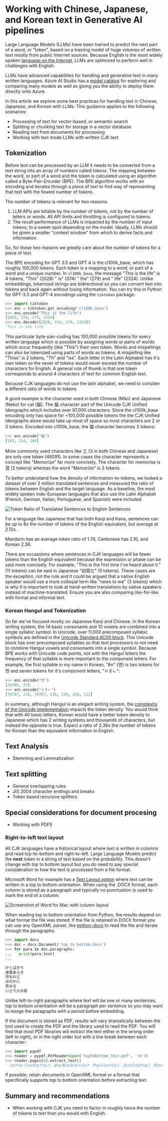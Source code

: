 
# Working with Chinese, Japanese, and Korean text in Generative AI pipelines


Large Language Models (LLMs) have been trained to predict the next part of a word, or "token", based on a training model of huge volumes of written text mostly from public Internet sources. Because English is the most widely spoken [language on the Internet](https://www.statista.com/statistics/262946/most-common-languages-on-the-internet/), LLMs are optimized to perform well in challenges with English.

LLMs have advanced capabilities for handling and generative text in many written languages. Azure AI Studio has a [model catalog](https://learn.microsoft.com/azure/ai-studio/how-to/model-catalog) for exploring and comparing many models as well as giving you the ability to deploy them directly onto Azure.

In this article we explore some best practices for handling text in Chinese, Japanese, and Korean with LLMs. This guidance applies to the following scenarios:

- Processing of text for vector-based, or semantic search
- Splitting or chunking text for storage in a vector database
- Reading text from documents for processing
- Working with text mode LLMs with written CJK text

## Tokenization

Before text can be processed by an LLM it needs to be converted from a text string into an array of numbers called *tokens*. The mapping between the word, or part of a word and the token is calculated using an algorithm called a Byte-Pair-Encoder (BPE). The BPE algorithm works with an encoding and iterates through a piece of text to find way of representing that text with the fewest number of tokens. 

The number of tokens is relevant for two reasons: 

1. LLM APIs are billable by the number of tokens, not by the number of letters or words. All API limits and throttling is configured to tokens.
2. The recall performance of LLMs is impacted by the number of input tokens, to a sweet-spot depending on the model. Ideally, LLMs should be given a smaller "context window" from which to derive facts and information. 

So, for those two reasons we greatly care about the number of tokens for a piece of text.

The BPE encoding for GPT 3.5 and GPT 4 is the cl100k_base, which has roughly 100,000 tokens. Each token is a mapping to a word, or part of a word and a unique number. In `cl100k_base`, the message "This is the life" is 4 tokens, "This" (2028) " is" (374) " the" (279) and " life" (2324). Unlike embeddings, tokenized strings are bidirectional so you can convert text into tokens and back again without losing information. You can try this in Python for GPT-3.5 and GPT-4 encodings using the `tiktoken` package:

```python
>>> import tiktoken
>>> enc = tiktoken.get_encoding('cl100k_base')
>>> enc.encode("This is the life")
[2028, 374, 279, 2324]
>>> enc.decode([2028, 374, 279, 2324])
'This is the life'
```

This particular byte-pair-coding has 100,000 possible tokens for every written language which is possible by assigning words or parts of words which occur frequently (like "This") their own token. Words and mispellings can also be tokenized using parts of words as tokens. A mispelling like "Thiss" is 2 tokens, "Th" and "iss". Each letter in the Latin Alphabet has it's own token so the never of tokens would never exceed the number of characters for English. A general rule of thumb is that one token corresponds to around 4 characters of text for common English text.

Because CJK languages do not use the latin alphabet, we need to consider a different ratio of words to tokens. 

A good example is the character used in both Chinese (Māo) and Japanese (Neko) for cat (猫). The 猫 character part of the Unicode CJK Unified Ideographs which includes over 97,000 characters. Since the cl100k_base encoding only has space for ~100,000 possible tokens the the CJK Unified Ideographs alone would take up most of space so most characters are 2 or 3 tokens. Encoded into cl100k_base, the 猫 character becomes 3 tokens:

```python
>>> enc.encode("猫")
[163, 234, 104]
```

More commonly used characters like 三 (3 in both Chinese and Japanese) are only one token (46091). In some cases the character represents a concept like "Memorize" far more concisely. The character for memorise is 覚 (2 tokens) whereas the word "Memorize" is 3 tokens.

To better understand how the density of information-to-tokens, we looked a dataset of over 2 million translated sentences and measured the ratio of tokens between English and the target language. As a baseline, the most widely spoken Indo-European languages that also use the Latin Alphabet (French, German, Italian, Portuguese, and Spanish) were included:

![Token Ratio of Translated Sentences to English Sentences](images/translation_ratio.png)

For a language like Japanese that has both Kanji and Kana, sentences can be up to 8x the number of tokens of the English equivalent, but average at 2.12x.

Mandarin has an average token ratio of 1.76, Cantonese has 2.10, and Korean 2.36. 

There are occassions where sentences in CJK languages will be fewer tokens than the English equivalent because the expression or phase can be said more concisely. For example, "This is the first time I've heard about it." (11 tokens) can be said in Japanese 
"初耳だ" (5 tokens). These cases are the exception, not the rule and it could be argued that a native English speaker would use a more colloqial term like "news to me" (3 tokens) which is why it is important to look at hand-written translations by native speakers instead of machine-translated. Ensure you are also comparing like-for-like with formal and informal text.

### Korean Hangul and Tokenization

So far we've focused mostly on Japanese Kanji and Chinese. In the Korean writing system, the 14 basic  consonants and 10 vowels are combined into a single syllabic symbol. In Unicode, over 11,000 precomposed syllabic symbols are defined in the [Unicode Standard AC00 block](https://unicode.org/charts/PDF/UAC00.pdf). This Unicode block has over precomposed syllables so that text processors to not need to combine Hangul vowels and consonants into a single symbol. Because BPE works with Unicode code points, not with the Hangul letters the frequency of that syllable is more important to the component letters. For example, the first syllable in my name in Korean, "An" (앤) is two tokens for 앤 and seven tokens for it's component letters, "ㅇㅐㄴ":

```python
>>> enc.encode("앤")
[31495, 97]
>>> enc.encode("ㅇㅐㄴ")
[70787, 229, 70787, 238, 159, 226, 112]
```

In summary, although Hangul is an elegant writing system, the [complexity of the Unicode implementation](https://www.unicode.org/L2/L2006/06310-hangul-decompose9.pdf) impacts the token density. You would think that with 40 basic letters, Korean would have a better token density to Japanese which has 2 writing systems and thousands of characters, but instead the opposite is true. Expect a ratio of 2.36x the number of tokens for Korean than the equivalent information in English. 

## Text Analysis

- Stemming and Lemmatization

## Text splitting

- General overlapping rules
- JIS 2004 character endings and breaks
- Token based recursive splitters

## Special considerations for document procesing

- Working with PDFS

### Right-to-left text layout

All CJK languages have a historical layout where text is written in columns and read top-to-bottom and right-to-left. Large Language Models predict the **next** token in a string of text based on the probability. This doesn't change with top to bottom layout but you do need to pay special consideration to how the text is processed from a file format. 

Microsoft Word for example has a [Text Layout option](https://support.microsoft.com/office/using-right-to-left-languages-in-office-17d8a34d-36d6-49ad-b765-257cb7cd22e2) where text can be written in a top to bottom orientation. When using the .DOCX format, each column is stored as a paragraph and typically no punctuation is used to mark the end of a column:

![Screenshot of Word for Mac with column layout](images/word_screenshot.png)

When reading top to bottom orientation from Python, the results depend on what format the file was stored. If the file is retained in DOCX format you can use any OpenXML parser, like [python-docx](https://github.com/python-openxml/python-docx) to read the file and iterate through the paragraphs.

```python
>>> import docx
>>> doc = docx.Document('top to bottom.docx')
>>> for para in doc.paragraphs:
...   print(para.text)
... 

かくばかり
波風あらき
沖なれど
ほのかに
見ゆる
いさり火の影
```

Unlike left-to-right paragraphs where text will be one or many sentences, top to bottom orientiation will be a paragraph per sentence so you may want to merge the paragraphs with a period before embedding.

If the document is stored as PDF, results will vary dramatically between the tool used to create the PDF and the library used to read the PDF. You will find that most PDF libraries will extract the text either in the wrong order (left to right), or in the right order but with a line break between each character:

```python
>>> import pypdf
>>> reader = pypdf.PdfReader(open('TopToBottom_Test.pdf', 'rb'))
>>> reader.pages[0].extract_text()
' \nか\nく\nば\nか\nり 波\n風\nあ\nら\nき 沖\nな\nれ\nど ほ\nの\nか\nに 見\nゆ\nる い\nさ\nり\n火\nの\n影 \n '
```

If possible, retain documents in OpenXML format or a format that specifically supports top to bottom orientation before extracting text.

## Summary and recommendations

- When working with CJK you need to factor in roughly twice the number of tokens to text than you would with English.
